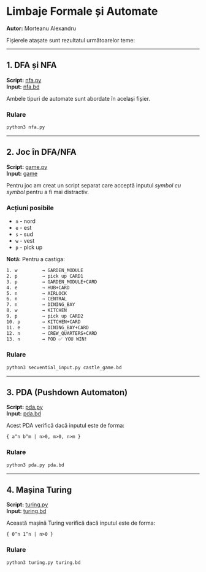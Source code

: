 # Limbaje Formale și Automate

**Autor:** Morteanu Alexandru

Fișierele atașate sunt rezultatul următoarelor teme:

---

## 1. DFA și NFA

**Script:** [nfa.py](nfa.py)  
**Input:** [nfa.bd](nfa.bd)

Ambele tipuri de automate sunt abordate în același fișier.

### Rulare
```bash
python3 nfa.py
```

---

## 2. Joc în DFA/NFA

**Script:** [game.py](game.py)  
**Input:** [game]([game])

Pentru joc am creat un script separat care acceptă inputul *symbol cu symbol* pentru a fi mai distractiv.

### Acțiuni posibile
- `n` - nord
- `e` - est  
- `s` - sud
- `w` - vest
- `p` - pick up

**Notă:** Pentru a castiga:
```bash
1. w         → GARDEN_MODULE
2. p         → pick up CARD1
3. p         → GARDEN_MODULE+CARD
4. e         → HUB+CARD
5. n         → AIRLOCK
6. n         → CENTRAL
7. n         → DINING_BAY
8. w         → KITCHEN
9. p         → pick up CARD2
10. p        → KITCHEN+CARD
11. e        → DINING_BAY+CARD
12. n        → CREW_QUARTERS+CARD
13. n        → POD ✅ YOU WIN!
```

### Rulare
```bash
python3 secvential_input.py castle_game.bd
```

---

## 3. PDA (Pushdown Automaton)

**Script:** [pda.py](pda.py)  
**Input:** [pda.bd](pda.bd)

Acest PDA verifică dacă inputul este de forma:
```
{ a^n b^m | n>0, m>0, n>m }
```

### Rulare
```bash
python3 pda.py pda.bd
```

---

## 4. Mașina Turing

**Script:** [turing.py](turing.py)  
**Input:** [turing.bd](turing.bd)

Această mașină Turing verifică dacă inputul este de forma:
```
{ 0^n 1^n | n>0 }
```

### Rulare
```bash
python3 turing.py turing.bd
```
